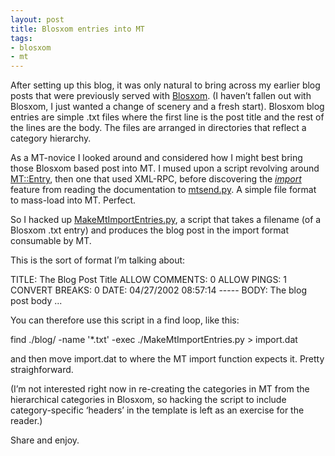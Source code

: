 ```yaml
---
layout: post
title: Blosxom entries into MT
tags:
- blosxom
- mt
---
```



After setting up this blog, it was only natural to bring across my earlier blog posts that were previously served with [Blosxom](http://www.blosxom.com/). (I haven’t fallen out with Blosxom, I just wanted a change of scenery and a fresh start). Blosxom blog entries are simple .txt files where the first line is the post title and the rest of the lines are the body. The files are arranged in directories that reflect a category hierarchy.

As a MT-novice I looked around and considered how I might best bring those Blosxom based post into MT. I mused upon a script revolving around [MT::Entry](http://www.movabletype.org/docs/mtapi_mt_entry.html), then one that used XML-RPC, before discovering the *[import](http://www.sixapart.com/movabletype/docs/mtmanual_importing)* feature from reading the documentation to [mtsend.py](http://scott.yang.id.au/2002/12/mtsendpy/). A simple file format to mass-load into MT. Perfect.

So I hacked up [MakeMtImportEntries.py](/~dj/2005/02/MakeMtImportEntries.py), a script that takes a filename (of a Blosxom .txt entry) and produces the blog post in the import format consumable by MT.

This is the sort of format I’m talking about:

TITLE: The Blog Post Title ALLOW COMMENTS: 0 ALLOW PINGS: 1 CONVERT BREAKS: 0 DATE: 04/27/2002 08:57:14 ----- BODY: The blog post body ...

You can therefore use this script in a find loop, like this:

find ./blog/ -name '*.txt' -exec ./MakeMtImportEntries.py > import.dat

and then move import.dat to where the MT import function expects it. Pretty straighforward.

(I’m not interested right now in re-creating the categories in MT from the hierarchical categories in Blosxom, so hacking the script to include category-specific ‘headers’ in the template is left as an exercise for the reader.)

Share and enjoy.


